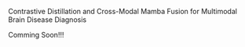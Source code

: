 Contrastive Distillation and Cross-Modal Mamba Fusion for Multimodal Brain Disease Diagnosis

Comming Soon!!!
